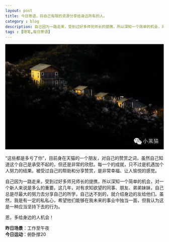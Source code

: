 ```yaml
---
layout: post
title: 今日寄语，将自己有限的资源分享给身边所有的人。
category : blog
description: 自己因为一路走来，受到过好多师兄师长的提携，所以深知一个简单的机会，对一个新人来说是多么的重要。这几年，对有求知欲望的同事、朋友、弟弟妹妹，自己总是尽最大的努力去分享自己的所学，自己达不到的，就介绍身边的友给他们。虽然，我是有一定的私私心，希望他们能够在我未来的事业中独当一面，但我认为这是一种应当坚持下去的行为。 
tags : [随笔,每日寄语]
---
```


![](/assets/images/post/20141111.jpg)

“这些都是多亏了你”，目前身在天猫的一个朋友，对自己的赞赏之词，虽然自己知道这个自己是承受不起的，但还是非常的欣慰。每一个的成就，只不过是机遇加个人努力的结果。被受过自己的帮助和分享赞赏，是非常幸福、让人愉悦的感觉。  

自己因为一路走来，受到过好多师兄师长的提携，所以深知一个简单的机会，对一个新人来说是多么的重要。这几年，对有求知欲望的同事、朋友、弟弟妹妹，自己总是尽最大的努力去分享自己的所学，自己达不到的，就介绍身边的友给他们。虽然，我是有一定的私私心，希望他们能够在我未来的事业中独当一面，但我认为这是一种应当坚持下去的行为。  

恩，多给身边的人机会！  

**昨日场景**：工作至午夜  
**今日运动**：俯卧撑20

